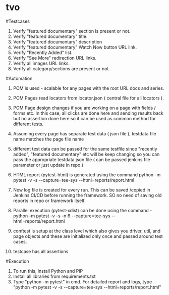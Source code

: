 # tvo

#Testcases
  1) Verify "featured documentary" section is present or not.
  2) Verify "featured documentary" title.
  3) Verify "featured documentary" description
  4) Verify "featured documentary" Watch Now button URL link.
  5) Verify "Recently Added" list.
  6) Verify "See More" redirection URL links.
  7) Verify all images URL links.
  8) Verify all category/sections are present or not. 


#Automation
  1) POM is used - scalable for any pages with the root URL docs and series.
  2) POM Pages read locators from locator.json ( central file for all locators ).
  3) POM Page design changes if you are working on a page with fields / forms etc. In this case, all clicks are done here and sending results back but no assertion done here so it can be used as common method for different tests. 
  4) Assuming every page has separate test data ( json file ), testdata file name matches the page file name
  5) different test data can be passed for the same testfile since "recently added", "featured documentary" etc will be keep changing  so you can pass the appropriate testdata json file ( can be passed jenkins file parameter or just update in repo.)
  
  6) HTML report (pytest-html) is generated using the command  python -m pytest -v -s  --capture=tee-sys  --html=reports/report.html
  7) New log file is created for every run. This can be saved /copied in Jenkins CI/CD before running the framework. SO no need of saving old reports in repo or framework itself.
  8) Parallel execution (pytest-xdist) can be done using the command - python -m pytest -v -s  -n 6  --capture=tee-sys  --html=reports/report.html
  9) conftest is setup at the class level which also gives you driver, util, and page objects and these are initialized only once and passed around test cases.
  10) testcase has all assertions
  
#Execution
  1) To run this, install Python and PiP
  2) Install all libraries from requirements.txt
  3) Type "python -m pytest" in cmd. For detailed report and logs, type "python -m pytest -v -s   --capture=tee-sys  --html=reports/report.html"



     
